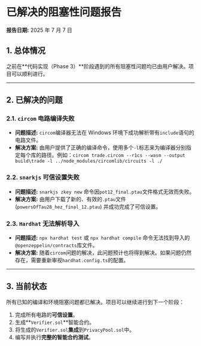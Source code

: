 # 已解决的阻塞性问题报告

**报告日期:** 2025 年 7 月 7 日

## 1. 总体情况

之前在**代码实现（Phase 3）**阶段遇到的所有阻塞性问题均已由用户解决。项目可以顺利进行。

---

## 2. 已解决的问题

### 2.1. `circom` 电路编译失败

- **问题描述:** `circom`编译器无法在 Windows 环境下成功解析带有`include`语句的电路文件。
- **解决方案:** 由用户提供了正确的编译命令，使用多个`-l`标志来为编译器分别指定每个库的路径。例如：`circom trade.circom --r1cs --wasm --output build\trade -l ../node_modules/circomlib/circuits -l ./`

### 2.2. `snarkjs` 可信设置失败

- **问题描述:** `snarkjs zkey new` 命令因`pot12_final.ptau`文件格式无效而失败。
- **解决方案:** 由用户下载了新的、有效的`.ptau`文件 (`powersOfTau28_hez_final_12.ptau`) 并成功完成了可信设置。

### 2.3. `Hardhat` 无法解析导入

- **问题描述:** `npx hardhat test` 或 `npx hardhat compile` 命令无法找到导入的`@openzeppelin/contracts`库文件。
- **解决方案:** 随着`circom`问题的解决，此问题预计也将得到解决。如果问题仍然存在，需要重新审视`hardhat.config.ts`的配置。

---

## 3. 当前状态

所有已知的编译和环境阻塞问题都已解决。项目可以继续进行到下一个阶段：

1.  完成所有电路的**可信设置**。
2.  生成**`Verifier.sol`**智能合约。
3.  将生成的`Verifier.sol`**集成**到`PrivacyPool.sol`中。
4.  编写并执行**完整的智能合约测试**。
